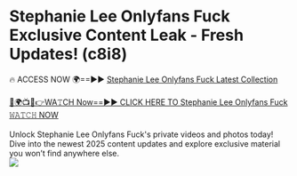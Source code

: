 # Stephanie Lee Onlyfans Fuck Exclusive Content Leak - Fresh Updates! (c8i8)

🔥 ACCESS NOW 🌍==►► <a href="https://tinyurl.com/kvy9nzfs" rel="nofollow">Stephanie Lee Onlyfans Fuck Latest Collection</a>
<br><br>
[🔴🌍📺📱👉WA𝚃CH Now==►► CLICK HERE TO Stephanie Lee Onlyfans Fuck 𝚆𝙰𝚃𝙲𝙷 NOW](https://tinyurl.com/kvy9nzfs)
<br><br>
Unlock Stephanie Lee Onlyfans Fuck's private videos and photos today! Dive into the newest 2025 content updates and explore exclusive material you won’t find anywhere else.
<br>
<a href="https://tinyurl.com/kvy9nzfs" rel="nofollow" data-target="animated-image.originalLink"><img src="https://camo.githubusercontent.com/8a4f000d20f83aca3bf7ec5f350d767afa0574a8a352519fd8cfa583a6f93a33/68747470733a2f2f692e696d6775722e636f6d2f644a486b345a712e676966" data-canonical-src="https://i.imgur.com/dJHk4Zq.gif" style="max-width: 100%; display: inline-block;" data-target="animated-image.originalImage"></a>
<br>
